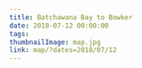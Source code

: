 ```yaml
---
title: Batchawana Bay to Bowker
date: 2018-07-12 00:00:00
tags:
thumbnailImage: map.jpg
link: map/?dates=2018/07/12
---
```

<!-- excerpt -->
